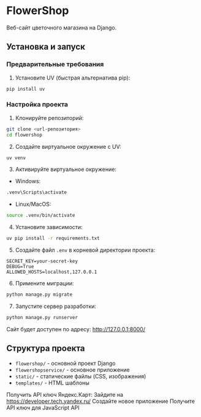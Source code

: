 # FlowerShop

Веб-сайт цветочного магазина на Django.

## Установка и запуск

### Предварительные требования

1. Установите UV (быстрая альтернатива pip):
```bash
pip install uv
```

### Настройка проекта

1. Клонируйте репозиторий:
```bash
git clone <url-репозитория>
cd flowershop
```

2. Создайте виртуальное окружение с UV:
```bash
uv venv
```

3. Активируйте виртуальное окружение:
- Windows:
```bash
.venv\Scripts\activate
```
- Linux/MacOS:
```bash
source .venv/bin/activate
```

4. Установите зависимости:
```bash
uv pip install -r requirements.txt
```

5. Создайте файл `.env` в корневой директории проекта:
```env
SECRET_KEY=your-secret-key
DEBUG=True
ALLOWED_HOSTS=localhost,127.0.0.1
```

6. Примените миграции:
```bash
python manage.py migrate
```

7. Запустите сервер разработки:
```bash
python manage.py runserver
```

Сайт будет доступен по адресу: http://127.0.0.1:8000/

## Структура проекта

- `flowershop/` - основной проект Django
- `flowershopservice/` - основное приложение
- `static/` - статические файлы (CSS, изображения)
- `templates/` - HTML шаблоны 





Получить API ключ Яндекс.Карт:
Зайдите на https://developer.tech.yandex.ru/
Создайте новое приложение
Получите API ключ для JavaScript API